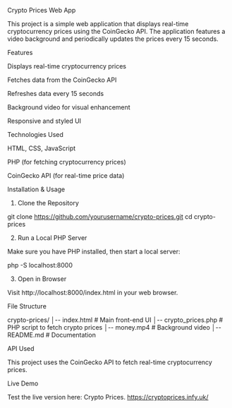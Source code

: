 Crypto Prices Web App

This project is a simple web application that displays real-time cryptocurrency prices using the CoinGecko API. The application features a video background and periodically updates the prices every 15 seconds.

Features

Displays real-time cryptocurrency prices

Fetches data from the CoinGecko API

Refreshes data every 15 seconds

Background video for visual enhancement

Responsive and styled UI

Technologies Used

HTML, CSS, JavaScript

PHP (for fetching cryptocurrency prices)

CoinGecko API (for real-time price data)

Installation & Usage

1. Clone the Repository

 git clone https://github.com/yourusername/crypto-prices.git
 cd crypto-prices

2. Run a Local PHP Server

Make sure you have PHP installed, then start a local server:

php -S localhost:8000

3. Open in Browser

Visit http://localhost:8000/index.html in your web browser.

File Structure

crypto-prices/
│-- index.html          # Main front-end UI
│-- crypto_prices.php   # PHP script to fetch crypto prices
│-- money.mp4           # Background video
│-- README.md           # Documentation

API Used

This project uses the CoinGecko API to fetch real-time cryptocurrency prices.

Live Demo

Test the live version here: Crypto Prices.
https://cryptoprices.infy.uk/
